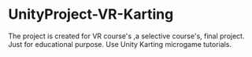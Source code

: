 # UnityProject-VR-Karting
The project is created for VR course's ,a selective course's, final project. Just for educational purpose. Use Unity Karting microgame tutorials.
